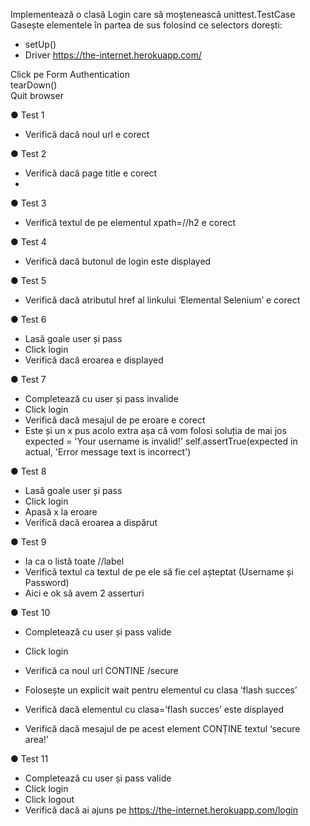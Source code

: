 Implementează o clasă Login care să moștenească unittest.TestCase
Gasește elementele în partea de sus folosind ce selectors dorești:
- setUp()
- Driver
https://the-internet.herokuapp.com/

Click pe Form Authentication\
tearDown()\
Quit browser

● Test 1
- Verifică dacă noul url e corect

● Test 2
- Verifică dacă page title e corect
- 
● Test 3
- Verifică textul de pe elementul xpath=//h2 e corect

● Test 4 
- Verifică dacă butonul de login este displayed

● Test 5
- Verifică dacă atributul href al linkului ‘Elemental Selenium’ e corect

● Test 6
- Lasă goale user și pass
- Click login
- Verifică dacă eroarea e displayed

● Test 7
- Completează cu user și pass invalide
- Click login
- Verifică dacă mesajul de pe eroare e corect
- Este și un x pus acolo extra așa că vom folosi soluția de mai jos
expected = 'Your username is invalid!' 
self.assertTrue(expected in actual, 'Error message text is
incorrect')

● Test 8
- Lasă goale user și pass
- Click login
- Apasă x la eroare
- Verifică dacă eroarea a dispărut

● Test 9
- Ia ca o listă toate //label
- Verifică textul ca textul de pe ele să fie cel așteptat (Username și
Password)
- Aici e ok să avem 2 asserturi

● Test 10
- Completează cu user și pass valide
- Click login
- Verifică ca noul url CONTINE /secure
- Folosește un explicit wait pentru elementul cu clasa ’flash succes’
- Verifică dacă elementul cu clasa=’flash succes’ este displayed

- Verifică dacă mesajul de pe acest element CONȚINE textul ‘secure area!’

● Test 11
- Completează cu user și pass valide
- Click login
- Click logout
- Verifică dacă ai ajuns pe https://the-internet.herokuapp.com/login